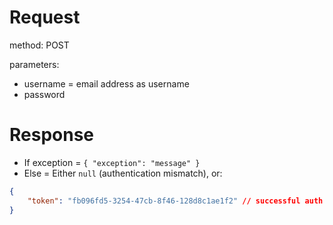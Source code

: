# Request
method: POST
       
parameters: 
- username = email address as username
- password
       
# Response
- If exception = `{ "exception": "message" }`
- Else = Either `null` (authentication mismatch), or:

```json
{
    "token": "fb096fd5-3254-47cb-8f46-128d8c1ae1f2" // successful auth token
}
```
